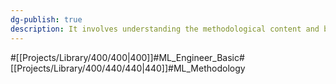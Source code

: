```yaml
---
dg-publish: true
description: It involves understanding the methodological content and background for machine learning
---
```

#[[Projects/Library/400/400\|400]]#ML_Engineer_Basic#[[Projects/Library/400/440/440\|440]]#ML_Methodology